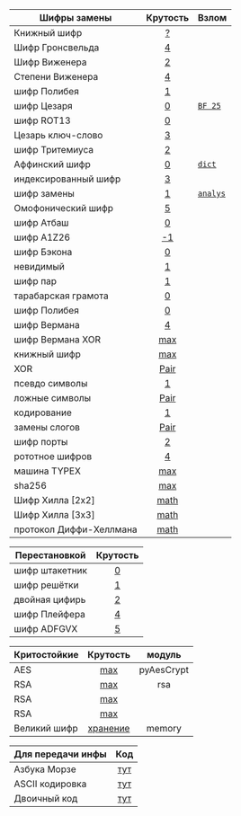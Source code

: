 |Шифры замены|Крутость| Взлом
| -----------| :-------:| ---|
|Книжный шифр| [?](book.py)|
|Шифр Гронсвельда| [4](gonsfeld.py)|
|Шифр Виженера| [2](vishener.py)|
|Степени Виженера| [4](vishenerPow.py)|
|шифр Полибея| [1](polibiy.py)|
|шифр Цезаря| [0](caesar.py)|[`BF 25`](hack/caesar.py)|
|шифр ROT13| [0](shifr_rot13.py)|
|Цезарь ключ-слово| [3](caesarWithKeyword.py)|
|шифр Тритемиуса| [2](trithemius.py)|
|Аффинский шифр| [0](affine.py)|[`dict`](hack/affine.py)|
|индексированный шифр| [3](index.py)|
|шифр замены| [1](replace.py)|[`analys`](hack/cryptoanalysis.py)|
|Омофонический шифр| [5](homophonic.py)|
|шифр Атбаш| [0](atbash.py)|
|шифр A1Z26| [-1](A1Z26.py)|
|шифр Бэкона| [0](bacon.py)|
|невидимый| [1](invisible.py)|
|шифр пар| [1](couples.py)|
|тарабарская грамота| [0](tarabar.py)|
|шифр Полибея| [0](tarabar.py)|
|шифр Вермана| [4](vermanCaesar.py)|
|шифр Вермана XOR| [max](vermanXOR.py)|
|книжный шифр| [max](book.py)|
|XOR| [Pair](xor.py)|
|псевдо символы| [1](pseudo.py)|
|ложные символы| [Pair](traps.py)|
|кодирование| [1](codind.py)|
|замены слогов| [Pair](syllable.py)|
|шифр порты| [2](ports.py)|
|рототное шифров| [4](rotors.py)|
|машина TYPEX| [max](typex.py)|
|sha256| [max](sha256.py)|
|Шифр Хилла [2x2]| [math](hill2x2.py)|
|Шифр Хилла [3x3]| [math](hill3x3.py)|
|протокол Диффи-Хеллмана| [math](diffie-hellman.py)|

|Перестановкой|Крутость|
| -----------| :-------:|
|шифр штакетник| [0](fence.py)|
|шифр решётки| [1](lattice.py)|
|двойная цифирь| [2](doubleCifir.py)|
|шифр Плейфера| [4](playfair.py)|
|шифр ADFGVX| [5](adfgvx.py)|

|Критостойкие|Крутость|модуль|
| --------    | :---:| :-------:|
|AES|[max](aes_module.py)|pyAesCrypt|
|RSA|[max](rsa_module.py)|rsa|
|RSA|[max](rsa.py)||
|RSA|[max](rsa_signature.py)||
|Великий шифр|[хранение](GreatCipher/greatcipher.py)|memory|

|Для передачи инфы| Код|
| --------        |  :-------:|
|Азбука Морзе|[тут](morze.py)
|ASCII кодировка|[тут](ascii.py)
|Двоичный код|[тут](binary.py)
